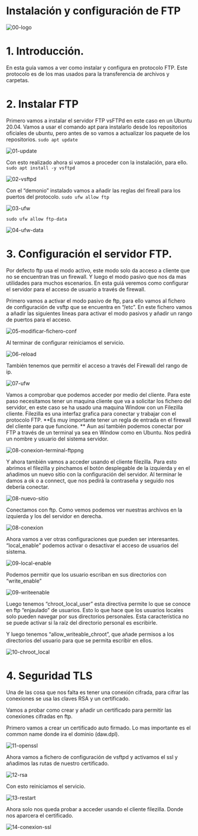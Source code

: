 # Instalación y configuración de FTP

![00-logo](capturas/logo.png)

# 1. Introducción.
En esta guía vamos a ver como instalar y configura en protocolo FTP. Este protocolo es de los mas usados para la transferencia de archivos y carpetas. 

# 2. Instalar FTP
Primero vamos a instalar el servidor FTP vsFTPd en este caso en un Ubuntu 20.04. Vamos a usar el comando apt para instalarlo desde los repositorios oficiales de ubuntu, pero antes de so vamos a actualizar los paquete de los repositorios.
`sudo apt update` 

![01-update](capturas/01-update.png)


Con esto realizado ahora si vamos a proceder con la instalación, para ello.
`sudo apt install -y vsftpd`

![02-vsftpd](capturas/02-vsftpd.png)


Con el “demonio” instalado vamos a añadir las reglas del fireall para los puertos del protocolo.
`sudo ufw allow ftp`

![03-ufw](capturas/03-ufw.png)


`sudo ufw allow ftp-data`

![04-ufw-data](capturas/04-ufw-data.png)


# 3. Configuración el servidor FTP.
Por defecto ftp usa el modo activo, este modo solo da acceso a cliente que no se encuentran tras un firewall. Y luego el modo pasivo que nos da mas utilidades para muchos escenarios. En esta guiá veremos como configurar el servidor para el acceso de usuario a través de firewall.

Primero vamos a activar el modo pasivo de ftp, para ello vamos al fichero de configuración de vsftp que se encuentra en “/etc”. En este fichero vamos a añadir las siguientes lineas para activar el modo pasivos y añadir un rango de puertos para el acceso.

![05-modificar-fichero-conf](capturas/05-modificar-fichero-conf.png)


Al terminar de configurar reiniciamos el servicio.

![06-reload](capturas/06-reload.png)


También tenemos que permitir el acceso a través del Firewall del rango de ip.

![07-ufw](capturas/07-ufw.png)


Vamos a comprobar que podemos acceder por medio del cliente. Para este paso necesitamos tener un maquina cliente que va a solicitar los fichero del servidor, en este caso se ha usado una maquina Window con un Filezilla cliente. Filezilla es una interfaz grafica para conectar y trabajar con el protocolo FTP.
**Es muy importante tener un regla de entrada en el firewall del cliente para que funcione. **
Aun así también podemos conectar por FTP a través de un terminal ya sea en Window como en Ubuntu. Nos pedirá un nombre y usuario del sistema servidor.

![08-conexion-terminal-ftppng](capturas/08-conexion-terminal-ftppng.PNG)


Y ahora también vamos a acceder usando el cliente filezilla. Para esto abrimos el filezilla y pinchamos el botón desplegable de la izquierda y en el añadimos un nuevo sitio con la configuración del servidor. Al terminar le damos a ok o a connect, que nos pedirá la contraseña y seguido nos debería conectar.

![08-nuevo-sitio](capturas/08-nuevo-sitio.PNG)


Conectamos con ftp. Como vemos podemos ver nuestras archivos en la izquierda y los del servidor en derecha.

![08-conexion](capturas/08-conexion.PNG)


Ahora vamos a ver otras configuraciones que pueden ser interesantes.
“local_enable” podemos activar o desactivar el acceso de usuarios del sistema.

![09-local-enable](capturas/09-local-enable.PNG)


Podemos permitir que los usuario escriban en sus directorios con “write_enable”

![09-writeenable](capturas/09-writeenable.PNG)


Luego tenemos “chroot_local_user” esta directiva permite lo que se conoce en ftp “enjaulado” de usuarios. Esto lo que hace que los usuarios locales solo pueden navegar por sus directorios personales. Esta característica no se puede activar si la raíz del directorio personal es escribirle.

Y luego tenemos “allow_writeable_chroot”, que añade permisos a los directorios del usuario para que se permita escribir en ellos.

![10-chroot_local](capturas/10-chroot_local.PNG)


# 4. Seguridad TLS
Una de las cosa que nos falta es tener una conexión cifrada, para cifrar las conexiones se usa las claves RSA y un certificado.

Vamos a probar como crear y añadir un certificado para permitir las conexiones cifradas en ftp. 

Primero vamos a crear un certificado auto firmado. Lo mas importante es el common name donde ira el dominio (daw.dpl).

![11-openssl](capturas/11-openssl.PNG)


Ahora vamos a fichero de configuración de vsftpd y activamos el ssl y añadimos las rutas de nuestro certificado.

![12-rsa](capturas/12-rsa.PNG)


Con esto reiniciamos el servicio.

![13-restart](capturas/13-restart.PNG)


Ahora solo nos queda probar a acceder usando el cliente filezilla. Donde nos aparcera el certificado.

![14-conexion-ssl](capturas/14-conexion-ssl.PNG)
